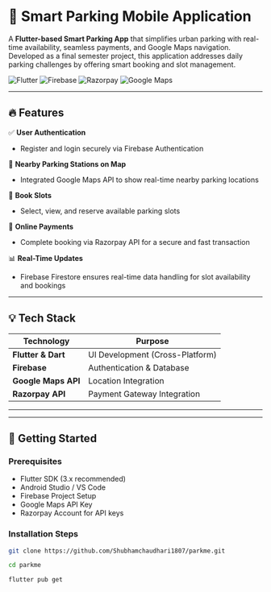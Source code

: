 # 🚗 Smart Parking Mobile Application

A **Flutter-based Smart Parking App** that simplifies urban parking with real-time availability, seamless payments, and Google Maps navigation. Developed as a final semester project, this application addresses daily parking challenges by offering smart booking and slot management.

![Flutter](https://img.shields.io/badge/Flutter-3.x-blue) 
![Firebase](https://img.shields.io/badge/Firebase-Backend-yellow) 
![Razorpay](https://img.shields.io/badge/Payments-Razorpay-informational)
![Google Maps](https://img.shields.io/badge/Maps-Google%20Maps-lightgrey)

---

## 🔥 Features

✅ **User Authentication**  
- Register and login securely via Firebase Authentication

📍 **Nearby Parking Stations on Map**  
- Integrated Google Maps API to show real-time nearby parking locations

📅 **Book Slots**  
- Select, view, and reserve available parking slots

💸 **Online Payments**  
- Complete booking via Razorpay API for a secure and fast transaction

📊 **Real-Time Updates**  
- Firebase Firestore ensures real-time data handling for slot availability and bookings

---

## 💡 Tech Stack

| Technology        | Purpose                          |
|-------------------|----------------------------------|
| **Flutter & Dart**| UI Development (Cross-Platform)  |
| **Firebase**      | Authentication & Database        |
| **Google Maps API**| Location Integration            |
| **Razorpay API**  | Payment Gateway Integration      |

---



---

## 🚀 Getting Started

### Prerequisites
- Flutter SDK (3.x recommended)
- Android Studio / VS Code
- Firebase Project Setup
- Google Maps API Key
- Razorpay Account for API keys

### Installation Steps

```bash
git clone https://github.com/Shubhamchaudhari1807/parkme.git

cd parkme

flutter pub get

